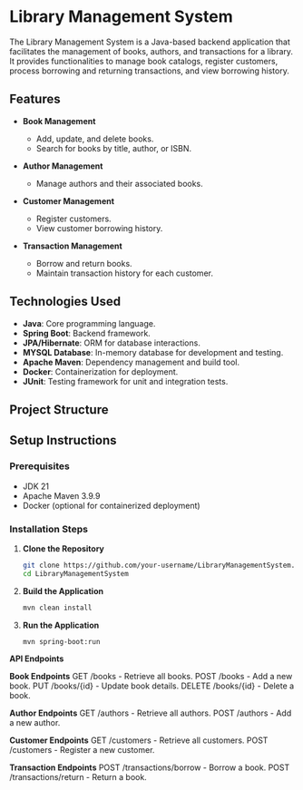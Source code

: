 # Library Management System

The Library Management System is a Java-based backend application that facilitates the management of books, authors, and transactions for a library. It provides functionalities to manage book catalogs, register customers, process borrowing and returning transactions, and view borrowing history.

## Features

- **Book Management**
  - Add, update, and delete books.
  - Search for books by title, author, or ISBN.

- **Author Management**
  - Manage authors and their associated books.

- **Customer Management**
  - Register customers.
  - View customer borrowing history.

- **Transaction Management**
  - Borrow and return books.
  - Maintain transaction history for each customer.

## Technologies Used

- **Java**: Core programming language.
- **Spring Boot**: Backend framework.
- **JPA/Hibernate**: ORM for database interactions.
- **MYSQL Database**: In-memory database for development and testing.
- **Apache Maven**: Dependency management and build tool.
- **Docker**: Containerization for deployment.
- **JUnit**: Testing framework for unit and integration tests.

## Project Structure

## Setup Instructions

### Prerequisites

- JDK 21
- Apache Maven 3.9.9
- Docker (optional for containerized deployment)

### Installation Steps

1. **Clone the Repository**
   ```bash
   git clone https://github.com/your-username/LibraryManagementSystem.git
   cd LibraryManagementSystem
2. **Build the Application**
   ```bash
   mvn clean install
3. **Run the Application**
   ```bash
   mvn spring-boot:run
**API Endpoints**

**Book Endpoints**
GET /books - Retrieve all books.
POST /books - Add a new book.
PUT /books/{id} - Update book details.
DELETE /books/{id} - Delete a book.

**Author Endpoints**
GET /authors - Retrieve all authors.
POST /authors - Add a new author.

**Customer Endpoints**
GET /customers - Retrieve all customers.
POST /customers - Register a new customer.

**Transaction Endpoints**
POST /transactions/borrow - Borrow a book.
POST /transactions/return - Return a book.
